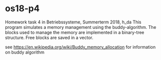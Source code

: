 # os18-p4
Homework task 4 in Betriebssysteme, Summerterm 2018, h_da
  This program simulates a memory management using the buddy-algorithm. The blocks used to manage the memory are implemented in a binary-tree structure. Free blocks are saved in a vector.
  
  see https://en.wikipedia.org/wiki/Buddy_memory_allocation for information on buddy algorithm
